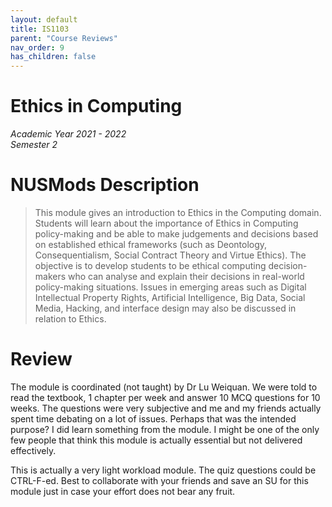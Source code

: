 ```yaml
---
layout: default
title: IS1103
parent: "Course Reviews"
nav_order: 9
has_children: false
---
```


# Ethics in Computing    
*Academic Year 2021 - 2022*  
*Semester 2*

# NUSMods Description
> This module gives an introduction to Ethics in the Computing domain. Students will learn about the importance of Ethics in Computing policy-making and be able to make judgements and decisions based on established ethical frameworks (such as Deontology, Consequentialism, Social Contract Theory and Virtue Ethics). The objective is to develop students to be ethical computing decision-makers who can analyse and explain their decisions in real-world policy-making situations. Issues in emerging areas such as Digital Intellectual Property Rights, Artificial Intelligence, Big Data, Social Media, Hacking, and interface design may also be discussed in relation to Ethics.

# Review
The module is coordinated (not taught) by Dr Lu Weiquan. We were told to read the textbook, 1 chapter per week and answer 10 MCQ questions for 10 weeks. The questions were very subjective and me and my friends actually spent time debating on a lot of issues. Perhaps that was the intended purpose? I did learn something from the module. I might be one of the only few people that think this module is actually essential but not delivered effectively.

This is actually a very light workload module. The quiz questions could be CTRL-F-ed. Best to collaborate with your friends and save an SU for this module just in case your effort does not bear any fruit.
